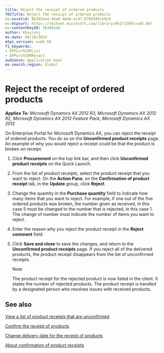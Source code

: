 ```yaml
---
title: Reject the receipt of ordered products
TOCTitle: Reject the receipt of ordered products
ms:assetid: 8b285ee4-4ba6-4b4b-ac47-0786589cb9c0
ms:mtpsurl: https://technet.microsoft.com/library/Hh271589(v=AX.60)
ms:contentKeyID: 36384220
author: Khairunj
ms.date: 04/18/2014
mtps_version: v=AX.60
f1_keywords:
- EPPurchCORList
- EPPurchCORReject
audience: Application User
ms.search.region: Global
---
```


# Reject the receipt of ordered products 


_**Applies To:** Microsoft Dynamics AX 2012 R3, Microsoft Dynamics AX 2012 R2, Microsoft Dynamics AX 2012 Feature Pack, Microsoft Dynamics AX 2012_

On Enterprise Portal for Microsoft Dynamics AX, you can reject the receipt of ordered products. You do so on the **Unconfirmed product receipts** page. An example of why you would reject a receipt could be that the product is broken on receipt.

1.  Click **Procurement** on the top link bar, and then click **Unconfirmed product receipts** on the Quick Launch.

2.  From the list of product receipts, select the product receipt that you want to reject. On the **Action Pane**, on the **Confirmation of product receipt** tab, in the **Update** group, click **Reject**.

3.  Change the quantity in the **Purchase quantity** field to indicate how many items that you want to reject. For example, if one out of the five ordered products was broken, the number given as received, in this case 5 must be changed to the number that is rejected, in this case 1. The change of number must indicate the number of items you want to reject.

4.  Enter the reason why you reject the product receipt in the **Reject comment** field.

5.  Click **Save and close** to save the changes, and return to the **Unconfirmed product receipts** page. If you reject all of the delivered products, the product receipt disappears from the list of unconfirmed receipts.
    

    > [!NOTE]
    > <P>The product receipt for the rejected product is now listed in the client. It states the number of rejected products. The product receipt is handled by a designated person who resolves issues with received products.</P>



## See also

[View a list of product receipts that are unconfirmed](view-a-list-of-product-receipts-that-are-unconfirmed.md)

[Confirm the receipt of products](confirm-the-receipt-of-products.md)

[Change delivery date for the receipt of products](change-delivery-date-for-the-receipt-of-products.md)

[About confirmation of product receipts](about-confirmation-of-product-receipts.md)

  


